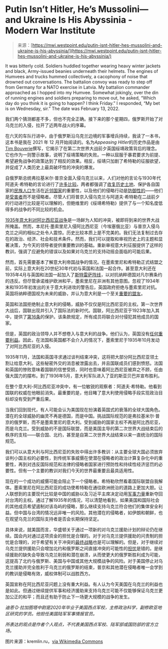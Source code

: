 <!--yml

category: 未分类

date: 2024-05-27 15:20:52

-->

# Putin Isn’t Hitler, He’s Mussolini—and Ukraine Is His Abyssinia - Modern War Institute

> 来源：[https://mwi.westpoint.edu/putin-isnt-hitler-hes-mussolini-and-ukraine-is-his-abyssinia/](https://mwi.westpoint.edu/putin-isnt-hitler-hes-mussolini-and-ukraine-is-his-abyssinia/)

It was bitterly cold. Soldiers huddled together wearing heavy winter jackets and black, Army-issued beanies underneath their helmets. The engines of Humvees and trucks hummed collectively, a cacophony of noise that drowned out conversations. The battalion convoy was ready to step off from Germany for a NATO exercise in Latvia. My battalion commander approached as I hopped into my Humvee. Somewhat jokingly, over the din of running engines and soldiers preparing to move out, he asked, “Which day do you think it is going to happen? I think Friday.” I responded, “My bet is on Wednesday, sir.” The date was February 13, 2022.

我们两个猜测都差不多，但也不完全正确。接下来的那个星期四，俄罗斯开始了对乌克兰的入侵，拉开了近两年战火的序幕。

在六天的车队行进中，由于俄罗斯沿乌克兰边境的军事增兵持续，我读了一本书，这本书是我在 2021 年 12 月开始阅读的。名为*Appeasing Hitler*的历史作品是由[Tim Bouverie](https://reviews.history.ac.uk/review/2380)撰写，它揭示了在第二次世界大战前夕英国绥靖政策背后的理念。它也作为一则警示故事，说明了绥靖策略的失败。一种以屈服于暴君要求为前提、希望避免战争的政策达到了相反的效果。相反，绥靖只加剧了希特勒的征服欲望，并促成了人类历史上最具破坏性的冲突的爆发。

自俄罗斯总统弗拉基米尔·普京全面入侵乌克兰以来，人们对他的言论与1930年代阿道夫·希特勒的言论进行了[许多比较](https://www.washingtonpost.com/history/2022/02/24/hitler-czechoslovakia-sudeten-putin-ukraine/)。两者都强调了[收复历史土地](https://www.atlanticcouncil.org/blogs/ukrainealert/putin-admits-ukraine-invasion-is-an-imperial-war-to-return-russian-land/)、保护各自国家的[民族人口](https://www.theholocaustexplained.org/life-in-nazi-occupied-europe/foreign-policy-and-the-road-to-war/occupation-of-the-sudetenland/)生活在[近邻国家](https://www.usip.org/publications/2022/04/how-kremlin-distorts-responsibility-protect-principle#:~:text=Putin%20and%20the%20Russian%20World&text=agreement%20on%20the%20R2P%20principle,needing%20protection%20from%20hostile%20governments。)的重要性，以及他们的侵略行动是[防御性的](https://www.cbsnews.com/news/putin-ukraine-war-speech-today-blames-us-nato-after-one-year-invasion/)——他们是[受害者](https://fcit.usf.edu/holocaust/resource/document/HITLER1.htm)而不是侵略者。尽管人们将普京入侵乌克兰与阿道夫·希特勒在二战前夕的行动进行比较是可以理解的，但鲍维里的《绥靖希特勒》提供了与一个知名度低得多的战争的不同比较的机会。

[1935年意大利对阿比西尼亚战争](https://www.foreignaffairs.com/lists/fascist-italy-invades-ethiopia)是一场鲜为人知的冲突，被即将到来的世界大战所掩盖。然而，本尼托·墨索里尼入侵阿比西尼亚（今埃塞俄比亚）与普京入侵乌克兰之间的相似之处令人震惊。历史比较本质上是不完美的。我们无法复制过去存在的政治、经济、社会和技术条件。然而，我们可以提取和审视历史上的主题和显著决策，为今天的领导者提供重要教训的基础。重新审视意大利征服提供了这样的教训，强调了应避免的错误以及如果对乌克兰的支持动摇会面临的可能后果。

然而，首先需要基本了解意大利帝国战争的情况。在墨索里尼和希特勒正式结盟之前，实际上意大利在20世纪30年代初与英国和法国一起合作。甚至意大利还在1935年4月与英国和法国一起加入了[斯特雷萨阵线](https://www.gcsehistory.com/faq/stresafront.html)，以对抗纳粹德国对凡尔赛条约的违反。但尽管承诺维护欧洲和平，墨索里尼在非洲有其他意图。忽视了1934年末和1935年初发出的关于意大利进攻的警告后，英国政府拒绝与墨索里尼对抗。英国将纳粹德国视为未来的威胁，并认为意大利是一个至关[重要的盟友](https://link.springer.com/chapter/10.1057/9780230554481_4)。

英国和法国拒绝制止意大利的侵略，威胁不仅仅是阿比西尼亚的主权。第一次世界大战后，国联出现并引入了国际法的新时代。国联，阿比西尼亚于1923年加入其中，提供了[第16条](https://avalon.law.yale.edu/20th_century/leagcov.asp#art16)的保护。该条款规定，所有成员将联合对付侵犯其他成员的国家。

但是，英国的政治领导人并不想卷入与意大利的战争。他们认为，英国没有[任何重要利益](https://www.historyisnowmagazine.com/blog/2023/5/2/the-1935-italian-invasion-of-abyssinia-what-did-britain-and-france-do)。因此，在法国和英国都不会介入的情况下，墨索里尼于1935年10月发动了对阿比西尼亚的入侵。

1935年11月，法国和英国寻求通过谈判结束冲突，这将把大部分阿比西尼亚领土割让给意大利。这些秘密外交的消息被泄露出去，并且国联成员们感到愤怒。法国和英国的惨败意味着国联的信誉受损，同时也意味着阿比西尼亚被弃之不顾，任由强大国力的摆布。到了1936年5月，意大利军队进入了亚的斯亚贝巴并宣布胜利。

在整个意大利-阿比西尼亚冲突中，有一位敏锐的观察者：阿道夫·希特勒。他看到国联的权威在他眼前消失。最重要的是，他目睹了意大利使用侵略手段实现政治目标却没有受到严重后果。

当我们回到现代，有人可能会认为美国现在扮演着英国式的衰落的全球大国角色。潜在的全球威胁的幽灵不再是德国，而是中国。挑战国际规范的是弗拉基米尔·普京的俄罗斯，而不是墨索里尼的意大利。受到威胁的国家主权不再是阿比西尼亚，而是乌克兰。受到威胁的不是国际联盟，而是美国主导的第二次世界大战结束后的秩序的支柱——联合国、北约，甚至是自第二次世界大战结束以来一直统治的国际规范。

我们可以从意大利与阿比西尼亚的失败中得出许多教训：从主要全球大国必须放弃谈判小国主权的必要性，到传统军事威慑在使潜在侵略者的政治计算复杂化中的重要性，再到对违反国际规范和法律的侵略者国家进行预防性和持续性经济惩罚的必要性。但有一个主要的教训对我们今天的世界最重要且最具适用性。

现在的一个成功的威慑可能会阻止下一个侵略者。希特勒欣然看着国际联盟自我解体。墨索里尼在阿比西尼亚的成功使希特勒在通往欧洲统治的道路上更加大胆。让人联想到的主要现代比较是中国的威胁以及习近平主席决定动用[军事力量](https://www.reuters.com/world/china/xi-china-will-never-renounce-right-use-force-over-taiwan-2022-10-16/)重新夺回对台湾的主权。通过了解1935年的情况，可以清楚地看到，如果美国和国际社会的其他成员希望遏制对该岛屿的侵略，那么继续支持乌克兰符合他们的集体安全利益。但中国与台湾的情况远非唯一的风险。其他潜在的侵略者，如伊朗和朝鲜，也在观望乌克兰的国际支持者是否会长期保持坚定。

具体来说，就美国而言，华盛顿关于通过一项新的对乌克兰援助计划的辩论仍在继续。国会内对通过这项资金的担忧是合理的。对于对乌克兰提供援助的问责制的担忧是合理的，对于希望有关于冲突的[最终战略](https://thehill.com/opinion/international/4321534-as-long-as-it-takes-isnt-good-enough-whats-the-endgame-in-ukraine/)也是可以理解的。但是，对于继续对乌克兰提供援助只会增加北约和俄罗斯之间直接冲突的可能性的[担忧](https://www.stimson.org/2022/the-risks-of-u-s-military-assistance-to-ukraine/)是错的。是继续援助的缺失会导致乌克兰削弱和潜在崩溃，从而使更大的俄罗斯胜利成为可能，这提高了北约与俄罗斯、美国与中国或其他大规模战争的风险。对于美国停止对乌克兰援助并完全胜利于乌克兰的俄罗斯的结束，普京和其他潜在侵略者唯一会学到的教训是侵略有效，威权体制可以战胜西方。

英国宣称在阿比西尼亚问题上没有重大利益。有人认为今天美国在乌克兰的利益也是如此。但通过继续提供军事和经济援助来支持乌克兰可能不仅能够保证乌克兰更加公正的和平；而且还有助于防止下一场更大规模的战争的发生。

*迪恩·D·拉加图塔中尉是2020年毕业于美国西点军校，主修政治科学，副修欧亚地区研究的学员。他担任美国陆军军事情报官员。*

*所表达的观点是作者个人观点，不代表美国西点军校、陆军部或国防部的官方立场。*

图片来源：kremlin.ru，[via Wikimedia Commons](https://commons.wikimedia.org/wiki/File:Putin-Xi_press_conference_(2023).jpg)
